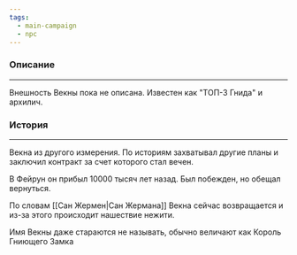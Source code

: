 ```yaml
---
tags:
  - main-campaign
  - npc
---
```

### Описание
---
Внешность Векны пока не описана. Известен как "ТОП-3 Гнида" и архилич.  

### История
---
Векна из другого измерения. По историям захватывал другие планы и заключил контракт за счет которого стал вечен.  

В Фейрун он прибыл 10000 тысяч лет назад. Был побежден, но обещал вернуться.  

По словам [[Сан Жермен|Сан Жермана]] Векна сейчас возвращается и из-за этого происходит нашествие нежити.  

Имя Векны даже стараются не называть, обычно величают как Король Гниющего Замка